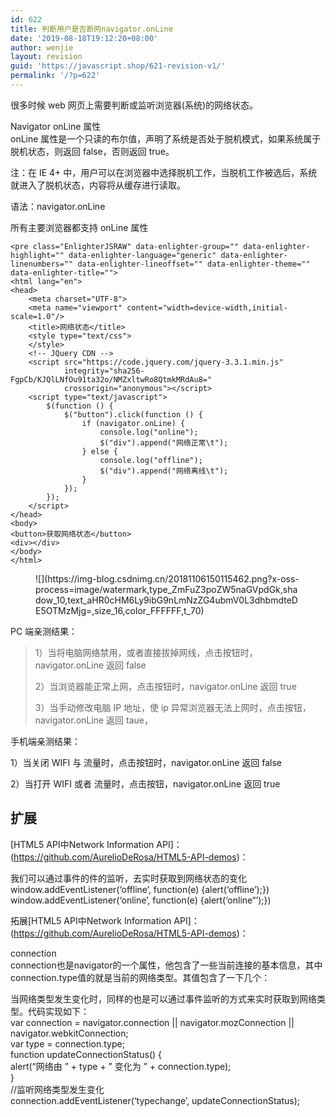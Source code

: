 ```yaml
---
id: 622
title: 判断用户是否断网navigator.onLine
date: '2019-08-18T19:12:20+08:00'
author: wenjie
layout: revision
guid: 'https://javascript.shop/621-revision-v1/'
permalink: '/?p=622'
---
```


很多时候 web 网页上需要判断或监听浏览器(系统)的网络状态。

Navigator onLine 属性  
onLine 属性是一个只读的布尔值，声明了系统是否处于脱机模式，如果系统属于脱机状态，则返回 false，否则返回 true。

注：在 IE 4+ 中，用户可以在浏览器中选择脱机工作，当脱机工作被选后，系统就进入了脱机状态，内容将从缓存进行读取。

语法：navigator.onLine

所有主要浏览器都支持 onLine 属性

```
<pre class="EnlighterJSRAW" data-enlighter-group="" data-enlighter-highlight="" data-enlighter-language="generic" data-enlighter-linenumbers="" data-enlighter-lineoffset="" data-enlighter-theme="" data-enlighter-title="">
<html lang="en">
<head>
    <meta charset="UTF-8">
    <meta name="viewport" content="width=device-width,initial-scale=1.0"/>
    <title>网络状态</title>
    <style type="text/css">
    </style>
    <!-- JQuery CDN -->
    <script src="https://code.jquery.com/jquery-3.3.1.min.js"
            integrity="sha256-FgpCb/KJQlLNfOu91ta32o/NMZxltwRo8QtmkMRdAu8="
            crossorigin="anonymous"></script>
    <script type="text/javascript">
        $(function () {
            $("button").click(function () {
                if (navigator.onLine) {
                    console.log("online");
                    $("div").append("网络正常\t");
                } else {
                    console.log("offline");
                    $("div").append("网络离线\t");
                }
            });
        });
    </script>
</head>
<body>
<button>获取网络状态</button>
<div></div>
</body>
</html>
```

<figure class="wp-block-image">![](https://img-blog.csdnimg.cn/20181106150115462.png?x-oss-process=image/watermark,type_ZmFuZ3poZW5naGVpdGk,shadow_10,text_aHR0cHM6Ly9ibG9nLmNzZG4ubmV0L3dhbmdteDE5OTMzMjg=,size_16,color_FFFFFF,t_70)</figure>PC 端亲测结果：

> 1）当将电脑网络禁用，或者直接拔掉网线，点击按钮时，navigator.onLine 返回 false
> 
> 2）当浏览器能正常上网，点击按钮时，navigator.onLine 返回 true
> 
> 3）当手动修改电脑 IP 地址，使 ip 异常浏览器无法上网时，点击按钮，navigator.onLine 返回 taue，

手机端亲测结果：

1）当关闭 WIFI 与 流量时，点击按钮时，navigator.onLine 返回 false

2）当打开 WIFI 或者 流量时，点击按钮，navigator.onLine 返回 true

## 扩展

\[HTML5 API中Network Information API\]：(<https://github.com/AurelioDeRosa/HTML5-API-demos>)：

我们可以通过事件的件的监听，去实时获取到网络状态的变化   
 window.addEventListener(‘offline’, function(e) {alert(‘offline’);})   
 window.addEventListener(‘online’, function(e) {alert(‘online“’);})

拓展\[HTML5 API中Network Information API\]：(https://github.com/AurelioDeRosa/HTML5-API-demos)：

connection  
connection也是navigator的一个属性，他包含了一些当前连接的基本信息，其中connection.type值的就是当前的网络类型。其值包含了一下几个：

当网络类型发生变化时，同样的也是可以通过事件监听的方式来实时获取到网络类型。代码实现如下：   
 var connection = navigator.connection || navigator.mozConnection || navigator.webkitConnection;   
 var type = connection.type;   
 function updateConnectionStatus() {   
 alert(“网络由 ” + type + ” 变化为 ” + connection.type);   
 }   
 //监听网络类型发生变化   
 connection.addEventListener(‘typechange’, updateConnectionStatus);

</body></html>
